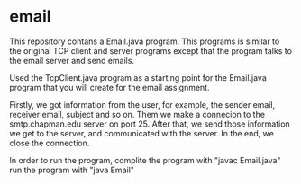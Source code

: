 # email
This repository contans a Email.java program.
This programs is similar to the original TCP client and server programs except that the program talks to the email server and send emails.

Used the TcpClient.java program as a starting point for the Email.java program that you will create for the email assignment.

Firstly, we got information from the user, for example, the sender email, receiver email, subject and so on. 
Them we make a connecion to the smtp.chapman.edu server on port 25. 
After that, we send those information we get to the server, and communicated with the server. 
In the end, we close the connection. 

In order to run the program, complite the program with "javac Email.java"
run the program with "java Email"
